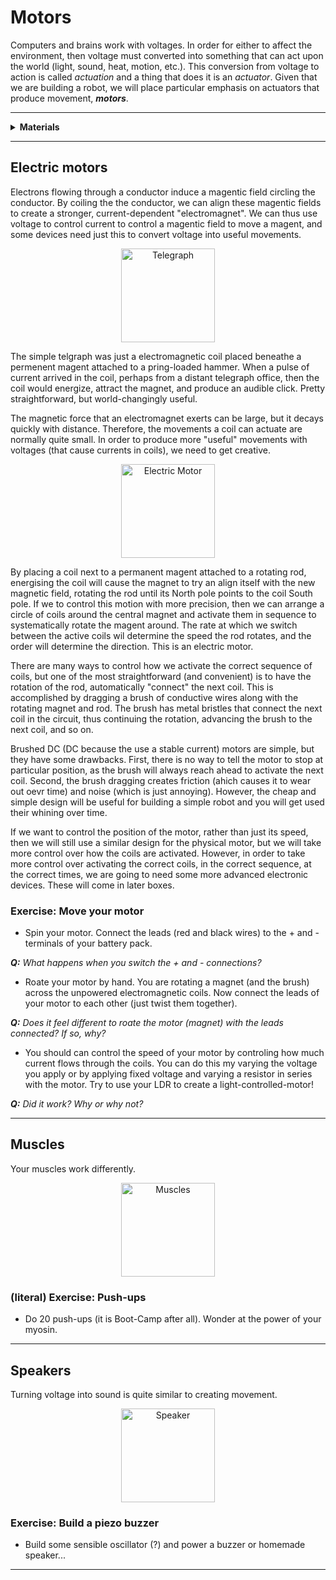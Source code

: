 # Motors

Computers and brains work with voltages. In order for either to affect the environment, then voltage must converted into something that can act upon the world (light, sound, heat, motion, etc.). This conversion from voltage to action is called *actuation* and a thing that does it is an *actuator*. Given that we are building a robot, we will place particular emphasis on actuators that produce movement, ***motors***.

----

<details><summary><b>Materials</b></summary><p>

Contents|Description| # |Data|Link|
:-------|:----------|:-:|:--:|:--:|
DC Motor|Brished DC motor|1|-|-
Whistle|Motor shaft attachment|1|-|-

Required|Description| # |Box|
:-------|:----------|:-:|:-:|
Multimeter|(Sealy MM18) pocket digital multimeter|1|[white](/boxes/white/README.md)|

</p></details>

----

## Electric motors

Electrons flowing through a conductor induce a magentic field circling the conductor. By coiling the the conductor, we can align these magentic fields to create a stronger, current-dependent "electromagnet". We can thus use voltage to control current to control a magentic field to move a magent, and some devices need just this to convert voltage into useful movements.

<p align="center">
<img src="_images/telegraph.png" alt="Telegraph" width="150" height="150">
<p>

The simple telgraph was just a electromagnetic coil placed beneathe a permenent magent attached to a pring-loaded hammer. When a pulse of current arrived in the coil, perhaps from a distant telegraph office, then the coil would energize, attract the magnet, and produce an audible click. Pretty straightforward, but world-changingly useful.

The magnetic force that an electromagnet exerts can be large, but it decays quickly with distance. Therefore, the movements a coil can actuate are normally quite small. In order to produce more "useful" movements with voltages (that cause currents in coils), we need to get creative.

<p align="center">
<img src="_images/electric_motor.png" alt="Electric Motor" width="150" height="150">
<p>

By placing a coil next to a permanent magent attached to a rotating rod, energising the coil will cause the magnet to try an align itself with the new magnetic field, rotating the rod until its North pole points to the coil South pole. If we to control this motion with more precision, then we can arrange a circle of coils around the central magnet and activate them in sequence to systematically rotate the magent around. The rate at which we switch between the active coils wil determine the speed the rod rotates, and the order will determine the direction. This is an electric motor.

There are many ways to control how we activate the correct sequence of coils, but one of the most straightforward (and convenient) is to have the rotation of the rod, automatically "connect" the next coil. This is accomplished by dragging a brush of conductive wires along with the rotating magnet and rod. The brush has metal bristles that connect the next coil in the circuit, thus continuing the rotation, advancing the brush to the next coil, and so on.

Brushed DC (DC because the use a stable current) motors are simple, but they have some drawbacks. First, there is no way to tell the motor to stop at particular position, as the brush will always reach ahead to activate the next coil. Second, the brush dragging creates friction (ahich causes it to wear out oevr time) and noise (which is just annoying). However, the cheap and simple design will be useful for building a simple robot and you will get used their whining over time.

If we want to control the position of the motor, rather than just its speed, then we will still use a similar design for the physical motor, but we will take more control over how the coils are activated. However, in order to take more control over activating the correct coils, in the correct sequence, at the correct times, we are going to need some more advanced electronic devices. These will come in later boxes.

### Exercise: Move your motor

- Spin your motor. Connect the leads (red and black wires) to the + and - terminals of your battery pack.

***Q:*** *What happens when you switch the + and - connections?*

- Roate your motor by hand. You are rotating a magnet (and the brush) across the unpowered electromagnetic coils. Now connect the leads of your motor to each other (just twist them together).

***Q:*** *Does it feel different to roate the motor (magnet) with the leads connected? If so, why?*

- You should can control the speed of your motor by controling how much current flows through the coils. You can do this my varying the voltage you apply or by applying fixed voltage and varying a resistor in series with the motor. Try to use your LDR to create a light-controlled-motor!

***Q:*** *Did it work? Why or why not?*

----

## Muscles

Your muscles work differently.

<p align="center">
<img src="_images/muscles.png" alt="Muscles" width="150" height="150">
<p>

### (literal) Exercise: Push-ups

- Do 20 push-ups (it is Boot-Camp after all). Wonder at the power of your myosin.

----

## Speakers

Turning voltage into sound is quite similar to creating movement.

<p align="center">
<img src="_images/speaker.png" alt="Speaker" width="150" height="150">
<p>

### Exercise: Build a piezo buzzer

- Build some sensible oscillator (?) and power a buzzer or homemade speaker...

----
